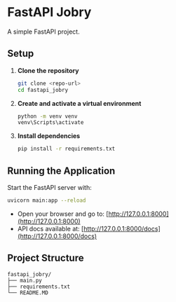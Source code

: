 # FastAPI Jobry

A simple FastAPI project.

## Setup

1. **Clone the repository**
   ```sh
   git clone <repo-url>
   cd fastapi_jobry
   ```

2. **Create and activate a virtual environment**
   ```sh
   python -m venv venv
   venv\Scripts\activate
   ```

3. **Install dependencies**
   ```sh
   pip install -r requirements.txt
   ```

## Running the Application

Start the FastAPI server with:

```sh
uvicorn main:app --reload
```

- Open your browser and go to: [http://127.0.0.1:8000](http://127.0.0.1:8000)
- API docs available at: [http://127.0.0.1:8000/docs](http://127.0.0.1:8000/docs)

## Project Structure

```
fastapi_jobry/
├── main.py
├── requirements.txt
└── README.MD
```
